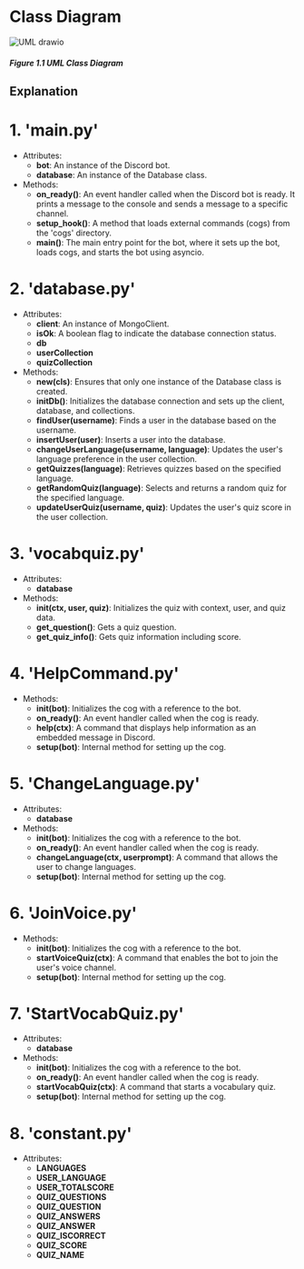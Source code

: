 # Class Diagram

![UML drawio](https://github.com/Capstone-Projects-2023-Fall/project-language-learning-discord-bot/assets/74037708/ffcf247a-0599-45f6-93d7-ac37e41c5187)
##### Figure 1.1 UML Class Diagram
## Explanation 
# 1. '**main.py**'
* Attributes: 
  * **bot**: An instance of the Discord bot.
  * **database**: An instance of the Database class.
* Methods:
  * **on_ready()**: An event handler called when the Discord bot is ready. It prints a message to the console and sends a message to a specific channel.
  * **setup_hook()**: A method that loads external commands (cogs) from the 'cogs' directory.
  * **main()**: The main entry point for the bot, where it sets up the bot, loads cogs, and starts the bot using asyncio.

# 2. '**database.py**'
* Attributes:
  * **client**: An instance of MongoClient.
  * **isOk**: A boolean flag to indicate the database connection status.
  * **db**
  * **userCollection**
  * **quizCollection**
* Methods:
  * **__new__(cls)**: Ensures that only one instance of the Database class is created.
  * **initDb()**: Initializes the database connection and sets up the client, database, and collections.
  * **findUser(username)**: Finds a user in the database based on the username.
  * **insertUser(user)**: Inserts a user into the database.
  * **changeUserLanguage(username, language)**: Updates the user's language preference in the user collection.
  * **getQuizzes(language)**: Retrieves quizzes based on the specified language.
  * **getRandomQuiz(language)**: Selects and returns a random quiz for the specified language.
  * **updateUserQuiz(username, quiz)**: Updates the user's quiz score in the user collection.

# 3. '**vocabquiz.py**'
* Attributes:
  * **database**
* Methods:
  * **__init__(ctx, user, quiz)**: Initializes the quiz with context, user, and quiz data.
  * **get_question()**: Gets a quiz question.
  * **get_quiz_info()**: Gets quiz information including score. 
 
# 4. '**HelpCommand.py**'
* Methods:
  * **__init__(bot)**: Initializes the cog with a reference to the bot.
  * **on_ready()**: An event handler called when the cog is ready.
  * **help(ctx)**: A command that displays help information as an embedded message in Discord.
  * **setup(bot)**: Internal method for setting up the cog.
 
# 5. '**ChangeLanguage.py**'
* Attributes:
  * **database**
* Methods:
  * **__init__(bot)**: Initializes the cog with a reference to the bot.
  * **on_ready()**: An event handler called when the cog is ready.
  * **changeLanguage(ctx, userprompt)**: A command that allows the user to change languages.
  * **setup(bot)**: Internal method for setting up the cog.
  
# 6. '**JoinVoice.py**'
* Methods:
  * **__init__(bot)**: Initializes the cog with a reference to the bot.
  * **startVoiceQuiz(ctx)**: A command that enables the bot to join the user's voice channel.
  * **setup(bot)**: Internal method for setting up the cog.
 
# 7. '**StartVocabQuiz.py**'
* Attributes:
  * **database**
* Methods:
  * **__init__(bot)**: Initializes the cog with a reference to the bot.
  * **on_ready()**: An event handler called when the cog is ready.
  * **startVocabQuiz(ctx)**: A command that starts a vocabulary quiz.
  * **setup(bot)**: Internal method for setting up the cog.

# 8. '**constant.py**'
* Attributes:
  * **LANGUAGES**
  * **USER_LANGUAGE**
  * **USER_TOTALSCORE**
  * **QUIZ_QUESTIONS**
  * **QUIZ_QUESTION**
  * **QUIZ_ANSWERS**
  * **QUIZ_ANSWER**
  * **QUIZ_ISCORRECT**
  * **QUIZ_SCORE**
  * **QUIZ_NAME**
